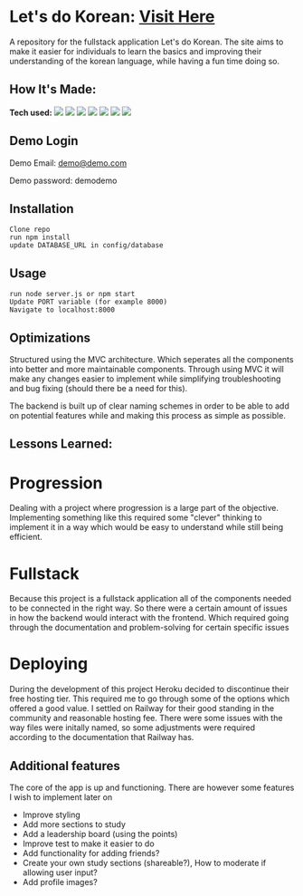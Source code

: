 # Let's do Korean: <a target="_blank" href="https://let-s-do-korean-production.up.railway.app/" >Visit Here</a> 

A repository for the fullstack application Let's do Korean. The site aims to make it easier for individuals to learn the basics and improving their understanding of the korean language, while having a fun time doing so.

## How It's Made:

**Tech used:** 
<img src="https://img.shields.io/static/v1?label=|&message=NODE.JS&color=3c7f5d&style=plastic&logo=node.js"/>
<img src="https://img.shields.io/static/v1?label=|&message=JAVASCRIPT&color=3c7f5d&style=plastic&logo=javascript"/>
<img src="https://img.shields.io/static/v1?label=|&message=CSS&color=orange&style=plastic&logo=css3"/>
<img src="https://img.shields.io/static/v1?label=|&message=BOOTSTRAP&color=purple&style=plastic&logo=bootstrap"/>
<img src="https://img.shields.io/static/v1?label=|&message=EXPRESS&color=black&style=plastic&logo=express"/>
<img src="https://img.shields.io/static/v1?label=|&message=MONGODB&color=green&style=plastic&logo=mongodb"/>
<img src="https://img.shields.io/static/v1?label=|&message=RAILWAY&color=white&style=plastic&logo=railway"/>

## Demo Login

Demo Email: demo@demo.com

Demo password: demodemo

## Installation

    Clone repo
    run npm install
    update DATABASE_URL in config/database

## Usage

    run node server.js or npm start
    Update PORT variable (for example 8000)
    Navigate to localhost:8000


## Optimizations

Structured using the MVC architecture. Which seperates all the components into better and more maintainable components. Through using MVC it will make any changes easier to implement while simplifying troubleshooting and bug fixing (should there be a need for this).

The backend is built up of clear naming schemes in order to be able to add on potential features while and making this process as simple as possible.

## Lessons Learned:

# Progression
Dealing with a project where progression is a large part of the objective. Implementing something like this required some "clever" thinking to implement it in a way which would be easy to understand while still being efficient.

# Fullstack
Because this project is a fullstack application all of the components needed to be connected in the right way. So there were a certain amount of issues in how the backend would interact with the frontend. Which required going through the documentation and problem-solving for certain specific issues 

# Deploying
During the development of this project Heroku decided to discontinue their free hosting tier. This required me to go through some of the options which offered a good value. I settled on Railway for their good standing in the community and reasonable hosting fee. There were some issues with the way files were initally named, so some adjustments were required according to the documentation that Railway has.

## Additional features

The core of the app is up and functioning. There are however some features I wish to implement later on
<ul>
  <li>Improve styling</li>
  <li>Add more sections to study</li>
  <li>Add a leadership board (using the points)</li>
  <li>Improve test to make it easier to do</li>
  <li>Add functionality for adding friends?</li>
  <li>Create your own study sections (shareable?), How to moderate if allowing user input?</li>
  <li>Add profile images?</li>
</ul>
